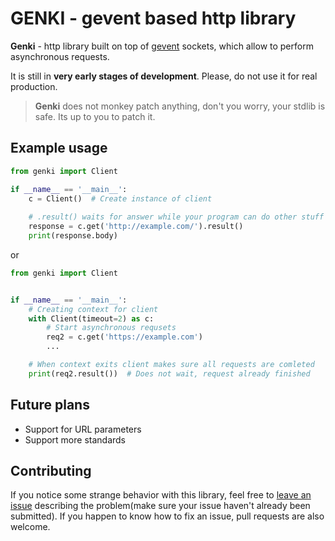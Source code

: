 # GENKI - gevent based http library

**Genki** - http library built on top of [gevent](http://www.gevent.org) sockets, which allow to perform asynchronous requests.

It is still in **very early stages of development**. Please, do not use it for real production.

> **Genki** does not monkey patch anything, don't you worry, your stdlib is safe. Its up to you to patch it.

## Example usage

```python
from genki import Client

if __name__ == '__main__':
    c = Client()  # Create instance of client
    
    # .result() waits for answer while your program can do other stuff
    response = c.get('http://example.com/').result()   
    print(response.body)
```
or
```python
from genki import Client


if __name__ == '__main__':
    # Creating context for client
    with Client(timeout=2) as c:
        # Start asynchronous requsets
        req2 = c.get('https://example.com')
        ...

    # When context exits client makes sure all requests are comleted
    print(req2.result())  # Does not wait, request already finished
```

## Future plans

- Support for URL parameters
- Support more standards

## Contributing

If you notice some strange behavior with this library, feel free to [leave an issue](https://github.com/cmd410/genki/issues) describing the problem(make sure your issue haven't already been submitted). If you happen to know how to fix an issue, pull requests are also welcome.

